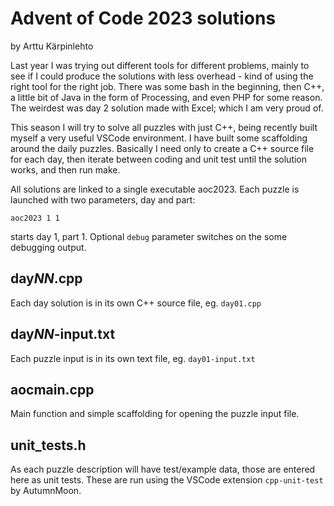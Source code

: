 # Advent of Code 2023 solutions
by Arttu Kärpinlehto

Last year I was trying out different tools for different problems, mainly to see if I could produce the solutions with less overhead - 
kind of using the right tool for the right job.  There was some bash in the beginning, then C++, a little bit of Java in the form of Processing, and even PHP for some reason.  The weirdest was day 2 solution made with Excel; which I am very proud of.

This season I will try to solve all puzzles with just C++, being recently built myself a very useful VSCode environment.  I have built some scaffolding around the daily puzzles.  Basically I need only to create a C++ source file for each day, then iterate between coding and unit test until the solution works, and then run make.

All solutions are linked to a single executable aoc2023.  Each puzzle is launched with two parameters, day and part:

	aoc2023 1 1

starts day 1, part 1.  Optional `debug` parameter switches on the some debugging output.

## day*NN*.cpp
Each day solution is in its own C++ source file, eg. `day01.cpp`

## day*NN*-input.txt

Each puzzle input is in its own text file, eg. `day01-input.txt`

## aocmain.cpp

Main function and simple scaffolding for opening the puzzle input file.

## unit_tests.h

As each puzzle description will have test/example data, those are entered here as unit tests.  These are run using the VSCode extension `cpp-unit-test` by AutumnMoon.


